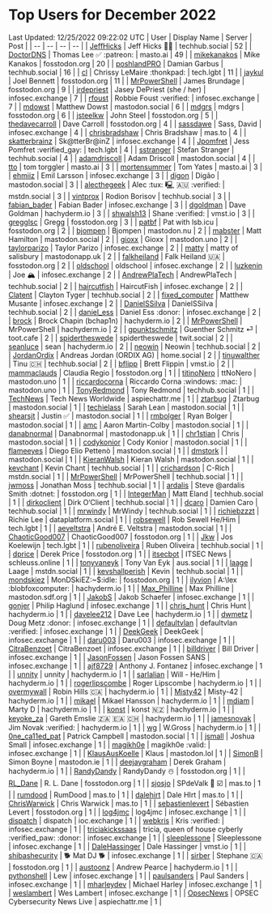 # Top Users for December 2022
Last Updated: 12/25/2022 09:22:02 UTC
| User | Display Name | Server | Post |
| -- | -- | -- | -- |
| [JeffHicks](https://techhub.social/@JeffHicks) | Jeff Hicks 🐶🎼 | techhub.social | 52 |
| [DoctorDNS](https://masto.ai/@DoctorDNS) | Thomas Lee ✅ :patreon: | masto.ai | 49 |
| [mikekanakos](https://fosstodon.org/@mikekanakos) | Mike Kanakos | fosstodon.org | 20 |
| [poshlandPRO](https://techhub.social/@poshlandPRO) | Damian Garbus | techhub.social | 16 |
| [cl](https://tech.lgbt/@cl) | Chrissy LeMaire :thonkpad: | tech.lgbt | 11 |
| [jaykul](https://fosstodon.org/@jaykul) | Joel Bennett | fosstodon.org | 11 |
| [MrPowerShell](https://fosstodon.org/@MrPowerShell) | James Brundage | fosstodon.org | 9 |
| [jrdepriest](https://infosec.exchange/@jrdepriest) | Jasey DePriest (she / her) | infosec.exchange | 7 |
| [rfoust](https://infosec.exchange/@rfoust) | Robbie Foust :verified: | infosec.exchange | 7 |
| [mdowst](https://mastodon.social/@mdowst) | Matthew Dowst | mastodon.social | 6 |
| [mdgrs](https://fosstodon.org/@mdgrs) | mdgrs | fosstodon.org | 6 |
| [jsteelkw](https://fosstodon.org/@jsteelkw) | John Steel | fosstodon.org | 5 |
| [thedavecarroll](https://fosstodon.org/@thedavecarroll) | Dave Carroll | fosstodon.org | 4 |
| [sassdawe](https://infosec.exchange/@sassdawe) | Sass, David | infosec.exchange | 4 |
| [chrisbradshaw](https://mas.to/@chrisbradshaw) | Chris Bradshaw | mas.to | 4 |
| [skatterbrainz](https://infosec.exchange/@skatterbrainz) | Sk@tterBr@inZ | infosec.exchange | 4 |
| [Jpomfret](https://tech.lgbt/@Jpomfret) | Jess Pomfret :verified_gay: | tech.lgbt | 4 |
| [sstranger](https://techhub.social/@sstranger) | Stefan Stranger | techhub.social | 4 |
| [adamdriscoll](https://mastodon.social/@adamdriscoll) | Adam Driscoll | mastodon.social | 4 |
| [tto](https://masto.ai/@tto) | tom torggler | masto.ai | 3 |
| [mortensummer](https://masto.ai/@mortensummer) | Tom Yates | masto.ai | 3 |
| [ehmiiz](https://infosec.exchange/@ehmiiz) | Emil Larsson | infosec.exchange | 3 |
| [digon](https://mastodon.social/@digon) | Digão | mastodon.social | 3 |
| [alecthegeek](https://mstdn.social/@alecthegeek) | Alec :tux: 🖳 🇦🇺 :verified: | mstdn.social | 3 |
| [vintprox](https://techhub.social/@vintprox) | Rodion Borisov | techhub.social | 3 |
| [fabian_bader](https://infosec.exchange/@fabian_bader) | Fabian Bader | infosec.exchange | 3 |
| [dgoldman](https://hachyderm.io/@dgoldman) | Dave Goldman | hachyderm.io | 3 |
| [shwalsh13](https://vmst.io/@shwalsh13) | Shane :verified: | vmst.io | 3 |
| [gregglsc](https://fosstodon.org/@gregglsc) | Gregg | fosstodon.org | 3 |
| [patbf](https://fosstodon.org/@patbf) | Pat with lsb.icu | fosstodon.org | 2 |
| [bjompen](https://mastodon.nu/@bjompen) | Bjompen | mastodon.nu | 2 |
| [mabster](https://mastodon.social/@mabster) | Matt Hamilton | mastodon.social | 2 |
| [gioxx](https://mastodon.uno/@gioxx) | Gioxx | mastodon.uno | 2 |
| [taylorparizo](https://infosec.exchange/@taylorparizo) | Taylor Parizo | infosec.exchange | 2 |
| [matty](https://mastodonapp.uk/@matty) | matty of salisbury | mastodonapp.uk | 2 |
| [falkheiland](https://fosstodon.org/@falkheiland) | Falk Heiland 🇺🇦 | fosstodon.org | 2 |
| [oldschool](https://infosec.exchange/@oldschool) | oldschool | infosec.exchange | 2 |
| [luzkenin](https://infosec.exchange/@luzkenin) | Joe 🏔️ | infosec.exchange | 2 |
| [AndrewPlaTech](https://techhub.social/@AndrewPlaTech) | AndrewPlaTech | techhub.social | 2 |
| [haircutfish](https://infosec.exchange/@haircutfish) | HaircutFish | infosec.exchange | 2 |
| [Clatent](https://techhub.social/@Clatent) | Clayton Tyger | techhub.social | 2 |
| [fixed_computer](https://infosec.exchange/@fixed_computer) | Matthew Musante | infosec.exchange | 2 |
| [DanielSSilva](https://techhub.social/@DanielSSilva) | DanielSSilva | techhub.social | 2 |
| [daniel_ess](https://infosec.exchange/@daniel_ess) | Daniel Ess :donor: | infosec.exchange | 2 |
| [brock](https://hachyderm.io/@brock) | Brock Chapin (bchap1n) | hachyderm.io | 2 |
| [MrPowerShell](https://hachyderm.io/@MrPowerShell) | MrPowerShell | hachyderm.io | 2 |
| [gpunktschmitz](https://toot.cafe/@gpunktschmitz) | Guenther Schmitz ⏎ | toot.cafe | 2 |
| [spidertheswede](https://twit.social/@spidertheswede) | spidertheswede | twit.social | 2 |
| [seanluce](https://hachyderm.io/@seanluce) | sean | hachyderm.io | 2 |
| [neowin](https://techhub.social/@neowin) | Neowin | techhub.social | 2 |
| [JordanOrdix](https://home.social/@JordanOrdix) | Andreas Jordan (ORDIX AG) | home.social | 2 |
| [tinuwalther](https://techhub.social/@tinuwalther) | Tinu 🇨🇭 | techhub.social | 2 |
| [bflipp](https://vmst.io/@bflipp) | Brett Flippin | vmst.io | 2 |
| [mammaclauds](https://fosstodon.org/@mammaclauds) | Claudia Regio | fosstodon.org | 1 |
| [titinoNero](https://mastodon.uno/@titinoNero) | ttNoNero | mastodon.uno | 1 |
| [riccardocorna](https://mastodon.uno/@riccardocorna) | Riccardo Corna :windows: :mac: | mastodon.uno | 1 |
| [TonyRedmond](https://techhub.social/@TonyRedmond) | Tony Redmond | techhub.social | 1 |
| [TechNews](https://aspiechattr.me/@TechNews) | Tech News Worldwide | aspiechattr.me | 1 |
| [ztarbug](https://mastodon.social/@ztarbug) | Ztarbug | mastodon.social | 1 |
| [techielass](https://mastodon.social/@techielass) | Sarah Lean | mastodon.social | 1 |
| [shearsjt](https://mastodon.social/@shearsjt) | Justin ✅ | mastodon.social | 1 |
| [rmbolger](https://mastodon.social/@rmbolger) | Ryan Bolger | mastodon.social | 1 |
| [amc](https://mastodon.social/@amc) | Aaron Martin-Colby | mastodon.social | 1 |
| [danabnormal](https://mastodonapp.uk/@danabnormal) | Danabnormal | mastodonapp.uk | 1 |
| [chr1stian](https://mastodon.social/@chr1stian) | Chris | mastodon.social | 1 |
| [codykonior](https://mastodon.social/@codykonior) | Cody Konior | mastodon.social | 1 |
| [flameeyes](https://mastodon.social/@flameeyes) | Diego Elio Pettenò | mastodon.social | 1 |
| [dmstork](https://mastodon.social/@dmstork) |  | mastodon.social | 1 |
| [KieranWalsh](https://mastodon.social/@KieranWalsh) | Kieran Walsh | mastodon.social | 1 |
| [kevchant](https://techhub.social/@kevchant) | Kevin Chant | techhub.social | 1 |
| [crichardson](https://mstdn.social/@crichardson) | C-Rich | mstdn.social | 1 |
| [MrPowerShell](https://techhub.social/@MrPowerShell) | MrPowerShell | techhub.social | 1 |
| [jwmoss](https://techhub.social/@jwmoss) | Jonathan Moss | techhub.social | 1 |
| [ardalis](https://fosstodon.org/@ardalis) | Steve @ardalis Smith :dotnet: | fosstodon.org | 1 |
| [IntegerMan](https://techhub.social/@IntegerMan) | Matt Eland | techhub.social | 1 |
| [dirkoclient](https://techhub.social/@dirkoclient) | Dirk O‘Client | techhub.social | 1 |
| [dcaro](https://techhub.social/@dcaro) | Damien Caro | techhub.social | 1 |
| [mrwindy](https://techhub.social/@mrwindy) | MrWindy | techhub.social | 1 |
| [richiebzzzt](https://dataplatform.social/@richiebzzzt) | Richie Lee | dataplatform.social | 1 |
| [robsewell](https://tech.lgbt/@robsewell) | Rob Sewell He/Him | tech.lgbt | 1 |
| [aeveltstra](https://mastodon.social/@aeveltstra) | André E. Veltstra | mastodon.social | 1 |
| [ChaoticGood007](https://fosstodon.org/@ChaoticGood007) | ChaoticGood007 | fosstodon.org | 1 |
| [Jkw](https://tech.lgbt/@Jkw) | Jos Koelewijn | tech.lgbt | 1 |
| [rubenoliveira](https://techhub.social/@rubenoliveira) | Ruben Oliveira | techhub.social | 1 |
| [dprice](https://fosstodon.org/@dprice) | Derek Price | fosstodon.org | 1 |
| [itsecbot](https://schleuss.online/@itsecbot) | ITSEC News | schleuss.online | 1 |
| [tonyvaneyk](https://aus.social/@tonyvaneyk) | Tony Van Eyk | aus.social | 1 |
| [laage](https://mstdn.social/@laage) | Laage | mstdn.social | 1 |
| [kevshallperish](https://techhub.social/@kevshallperish) | Kevin | techhub.social | 1 |
| [mondskiez](https://fosstodon.org/@mondskiez) | MonDSkiEZ:~$:idle: | fosstodon.org | 1 |
| [ilyvion](https://hachyderm.io/@ilyvion) | A:\lex :blobfoxcomputer: | hachyderm.io | 1 |
| [Max_Philline](https://mastodon.sdf.org/@Max_Philline) | Max Philline | mastodon.sdf.org | 1 |
| [JakobS](https://infosec.exchange/@JakobS) | Jakob Schaefer | infosec.exchange | 1 |
| [gonjer](https://infosec.exchange/@gonjer) | Philip Haglund | infosec.exchange | 1 |
| [chris_hunt](https://hachyderm.io/@chris_hunt) | Chris Hunt | hachyderm.io | 1 |
| [davelee212](https://hachyderm.io/@davelee212) | Dave Lee | hachyderm.io | 1 |
| [dwmetz](https://infosec.exchange/@dwmetz) | Doug Metz :donor: | infosec.exchange | 1 |
| [defaultvlan](https://infosec.exchange/@defaultvlan) | defaultvlan :verified: | infosec.exchange | 1 |
| [DeekGeek](https://infosec.exchange/@DeekGeek) | DeekGeek | infosec.exchange | 1 |
| [daru003](https://infosec.exchange/@daru003) | Daru003 | infosec.exchange | 1 |
| [CitraBenzoet](https://infosec.exchange/@CitraBenzoet) | CitraBenzoet | infosec.exchange | 1 |
| [billdriver](https://infosec.exchange/@billdriver) | Bill Driver | infosec.exchange | 1 |
| [JasonFossen](https://infosec.exchange/@JasonFossen) | Jason Fossen SANS | infosec.exchange | 1 |
| [ajf8729](https://infosec.exchange/@ajf8729) | Anthony J. Fontanez | infosec.exchange | 1 |
| [unnity](https://hachyderm.io/@unnity) | unnity | hachyderm.io | 1 |
| [sarlalian](https://hachyderm.io/@sarlalian) | Will - He/Him | hachyderm.io | 1 |
| [rogerlipscombe](https://hachyderm.io/@rogerlipscombe) | Roger Lipscombe | hachyderm.io | 1 |
| [overmywall](https://hachyderm.io/@overmywall) | Robin Hills 🇨🇦 | hachyderm.io | 1 |
| [Misty42](https://hachyderm.io/@Misty42) | Misty-42 | hachyderm.io | 1 |
| [mikael](https://hachyderm.io/@mikael) | Mikael Hansson | hachyderm.io | 1 |
| [mdiam](https://hachyderm.io/@mdiam) | Marty D | hachyderm.io | 1 |
| [konst](https://hachyderm.io/@konst) | konst 🇳🇿 | hachyderm.io | 1 |
| [keyoke_za](https://hachyderm.io/@keyoke_za) | Gareth Emslie 🇿🇦 🇪🇦 🇨🇭 | hachyderm.io | 1 |
| [jamesnovak](https://hachyderm.io/@jamesnovak) | Jim Novak :verified: | hachyderm.io | 1 |
| [wg](https://hachyderm.io/@wg) | W.Gross | hachyderm.io | 1 |
| [0ne_ca11ed_pat](https://mastodon.social/@0ne_ca11ed_pat) | Patrick Campbell | mastodon.social | 1 |
| [jsmall](https://infosec.exchange/@jsmall) | Joshua Small | infosec.exchange | 1 |
| [magikh0e](https://infosec.exchange/@magikh0e) | magikh0e  :valid: | infosec.exchange | 1 |
| [KlausAusKoelle](https://mastodon.lol/@KlausAusKoelle) | Klaus | mastodon.lol | 1 |
| [SimonB](https://mastodon.ie/@SimonB) | Simon Boyne | mastodon.ie | 1 |
| [deejaygraham](https://hachyderm.io/@deejaygraham) | Derek Graham | hachyderm.io | 1 |
| [RandyDandy](https://fosstodon.org/@RandyDandy) | RandyDandy ☃️ | fosstodon.org | 1 |
| [RL_Dane](https://fosstodon.org/@RL_Dane) | R. L. Dane | fosstodon.org | 1 |
| [sjosjo](https://mas.to/@sjosjo) | SPdeValk 🐘️ ☑️ | mas.to | 1 |
| [rumdood](https://mas.to/@rumdood) | RumDood | mas.to | 1 |
| [dalehirt](https://mas.to/@dalehirt) | Dale HIrt | mas.to | 1 |
| [ChrisWarwick](https://mas.to/@ChrisWarwick) | Chris Warwick | mas.to | 1 |
| [sebastienlevert](https://fosstodon.org/@sebastienlevert) | Sébastien Levert | fosstodon.org | 1 |
| [log4jmc](https://infosec.exchange/@log4jmc) | log4jmc | infosec.exchange | 1 |
| [dispatch](https://ioc.exchange/@dispatch) | dispatch | ioc.exchange | 1 |
| [webkris](https://infosec.exchange/@webkris) | Kris :verified: | infosec.exchange | 1 |
| [triciakickssaas](https://infosec.exchange/@triciakickssaas) | tricia, queen of house cyberly :verified_paw: :donor: | infosec.exchange | 1 |
| [sleeplessone](https://infosec.exchange/@sleeplessone) | Sleeplessone | infosec.exchange | 1 |
| [DaleHassinger](https://vmst.io/@DaleHassinger) | Dale Hassinger | vmst.io | 1 |
| [shibashecurity](https://infosec.exchange/@shibashecurity) | 🐕 Mat DJ 🐕 | infosec.exchange | 1 |
| [sirber](https://fosstodon.org/@sirber) | Stephane 🇨🇦 | fosstodon.org | 1 |
| [austoonz](https://hachyderm.io/@austoonz) | Andrew Pearce | hachyderm.io | 1 |
| [pythonshell](https://infosec.exchange/@pythonshell) | Lew | infosec.exchange | 1 |
| [paulsanders](https://infosec.exchange/@paulsanders) | Paul Sanders | infosec.exchange | 1 |
| [mharleydev](https://infosec.exchange/@mharleydev) | Michael Harley | infosec.exchange | 1 |
| [weslambert](https://infosec.exchange/@weslambert) | Wes Lambert | infosec.exchange | 1 |
| [OpsecNews](https://aspiechattr.me/@OpsecNews) | OPSEC Cybersecurity News Live | aspiechattr.me | 1 |
